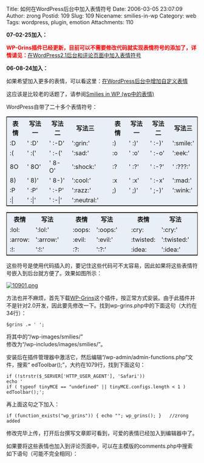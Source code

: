 Title: 如何在WordPress后台中加入表情符号
Date: 2006-03-05 23:07:09
Author: zrong
Postid: 109
Slug: 109
Nicename: smilies-in-wp
Category: web
Tags: wordpress, plugin, emotion
Attachments: 110

**07-02-25加入：**

<span
style="color: red; font-weight: bold">WP-Grins插件已经更新，目前可以不需要修改代码就实现表情符号的添加了，详情请见：</span>[在WordPress2.1后台和评论页面中加入表情符号](http://zengrong.net/post/326.htm)

**06-08-24加入：**

如果希望加入更多的表情，可以看这里：[在WordPress后台中增加自定义表情](http://zengrong.net/post/167.htm)

这应该是比较老的话题了，请参阅[Smilies in WP
(wp中的表情)](http://dark.supercn.net/index.php/81/)

WordPress自带了二十多个表情符号：

<table style="border: 1px solid black; background: #e9eff6 none repeat scroll 0% 50%; -moz-background-clip: -moz-initial; -moz-background-origin: -moz-initial; -moz-background-inline-policy: -moz-initial">
<tr>
<th>
表情

</th>
<th>
写法一

</th>
<th>
写法二

</th>
<th>
写法三

</th>
<th>
</th>
<th>
表情

</th>
<th>
写法一

</th>
<th>
写法二

</th>
<th>
写法三

</th>
</tr>
<tr>
<td>
:D

</td>
<td>
' :D'

</td>
<td>
' :-D'

</td>
<td>
':grin:'

</td>
<td>
 

</td>
<td>
:)

</td>
<td>
' :)'

</td>
<td>
' :-)'

</td>
<td>
':smile:'

</td>
</tr>
<tr>
<td>
:(

</td>
<td>
' :('

</td>
<td>
' :-('

</td>
<td>
':sad:'

</td>
<td>
 

</td>
<td>
:o

</td>
<td>
' :o'

</td>
<td>
' :-o'

</td>
<td>
':eek:'

</td>
</tr>
<tr>
<td>
8O

</td>
<td>
' 8O'

</td>
<td>
' 8-O'

</td>
<td>
':shock:'

</td>
<td>
 

</td>
<td>
:?

</td>
<td>
' :?'

</td>
<td>
' :-?'

</td>
<td>
' :???:'

</td>
</tr>
<tr>
<td>
8)

</td>
<td>
' 8)'

</td>
<td>
' 8-)'

</td>
<td>
':cool:'

</td>
<td>
 

</td>
<td>
:x

</td>
<td>
' :x'

</td>
<td>
' :-x'

</td>
<td>
':mad:'

</td>
</tr>
<tr>
<td>
:P

</td>
<td>
' :P'

</td>
<td>
' :-P'

</td>
<td>
':razz:'

</td>
<td>
 

</td>
<td>
;)

</td>
<td>
' ;)'

</td>
<td>
' ;-)'

</td>
<td>
':wink:'

</td>
</tr>
<tr>
<td>
:|

</td>
<td>
' :|'

</td>
<td>
' :-|'

</td>
<td>
':neutral:'

</td>
</tr>
</table>
<table style="border: 1px solid black; background: #e9eff6 none repeat scroll 0% 50%; -moz-background-clip: -moz-initial; -moz-background-origin: -moz-initial; -moz-background-inline-policy: -moz-initial">
<tr>
<th>
表情

</th>
<th>
写法

</th>
<th>
</th>
<th>
表情

</th>
<th>
写法

</th>
<th>
</th>
<th>
表情

</th>
<th>
写法

</th>
<th>
</th>
<th>
表情

</th>
<th>
写法

</th>
</tr>
<tr>
<td>
:lol:

</td>
<td>
':lol:'

</td>
<td>
 

</td>
<td>
:oops:

</td>
<td>
':oops:'

</td>
<td>
 

</td>
<td>
:cry:

</td>
<td>
':cry:'

</td>
<td>
 

</td>
<td>
:mrgreen:

</td>
<td>
':mrgreen:'

</td>
</tr>
<tr>
<td>
:arrow:

</td>
<td>
':arrow:'

</td>
<td>
 

</td>
<td>
:evil:

</td>
<td>
':evil:'

</td>
<td>
 

</td>
<td>
:twisted:

</td>
<td>
':twisted:'

</td>
<td>
 

</td>
<td>
:roll:

</td>
<td>
':roll:'

</td>
</tr>
<tr>
<td>
:!:

</td>
<td>
':!:'

</td>
<td>
 

</td>
<td>
:?:

</td>
<td>
':?:'

</td>
<td>
 

</td>
<td>
:idea:

</td>
<td>
':idea:'

</td>
</tr>
</table>
这些符号是使用代码插入的，要记住这些代码可不太容易，因此如果将这些表情符号嵌入到后台就方便了。效果如图所示：  

[![10901.png](/wp-content/uploads/2006/03/10901.png)](/wp-content/uploads/2006/03/10901.png "10901.png")

<!--more-->

方法也并不麻烦，首先下载[WP-Grins](http://www.alexking.org/blog/2004/01/24/wp-grins-clickable-smilies-hack/)这个插件，按正常方式安装。由于此插件并不是针对2.0开发，因此要先修改一下。找到wp-grins.php中的下面这句（大约在34行）：

``` {lang="php"}
$grins .= ' ';
```

将其中的“/wp-images/smilies/”  
修改为“/wp-includes/images/smilies/”。

安装后在插件管理器中激活它，然后编辑“/wp-admin/admin-functions.php”文件，搜索“
edToolbar();”，大约在1079行，找到下面这句：

``` {lang="php"}
if (!strstr($_SERVER['HTTP_USER_AGENT'], 'Safari'))
echo '            
if ( typeof tinyMCE == "undefined" || tinyMCE.configs.length < 1 ) edToolbar();';
```

再上面这句之下加入：

``` {lang="php"}
if (function_exists("wp_grins")) { echo ""; wp_grins(); }   //zrong added
```

修改完毕上传，打开后台撰写文章即可看到，可爱的表情已经加入到编辑器中了。

如果要将这些表情也加入到评论页面中，可以在主模版的comments.php中搜索如下语句（可能不完全相同）：

``` {lang="html"}
```

